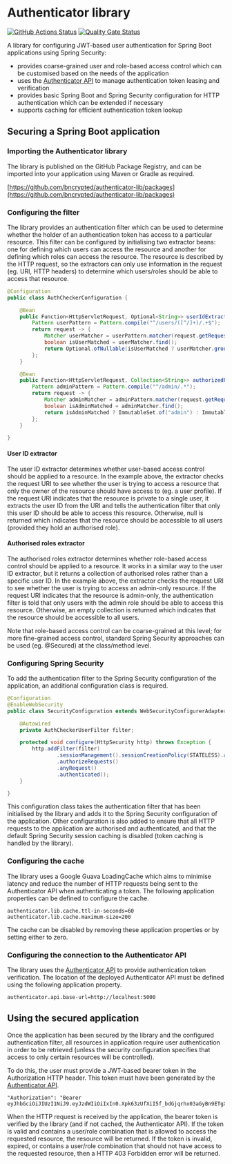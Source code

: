 # Authenticator library

[![GitHub Actions Status](https://github.com/bncrypted/authenticator-lib/workflows/build/badge.svg)](https://github.com/bncrypted/authenticator-lib/actions?query=workflow%3Abuild)
[![Quality Gate Status](https://sonarcloud.io/api/project_badges/measure?project=bncrypted_authenticator-lib&metric=alert_status)](https://sonarcloud.io/dashboard?id=bncrypted_authenticator-lib)

A library for configuring JWT-based user authentication for Spring Boot applications using Spring Security:
- provides coarse-grained user and role-based access control which can be customised based on the needs of
the application
- uses the [Authenticator API](https://github.com/bncrypted/authenticator-api) to manage authentication
token leasing and verification
- provides basic Spring Boot and Spring Security configuration for HTTP authentication which can be extended if
necessary
- supports caching for efficient authentication token lookup

## Securing a Spring Boot application

### Importing the Authenticator library

The library is published on the GitHub Package Registry, and can be imported into your application using Maven
or Gradle as required.

[https://github.com/bncrypted/authenticator-lib/packages](https://github.com/bncrypted/authenticator-lib/packages)

### Configuring the filter

The library provides an authentication filter which can be used to determine whether the holder of an authentication
token has access to a particular resource. This filter can be configured by initialising two extractor beans: one
for defining which users can access the resource and another for defining which roles can access the resource. The
resource is described by the HTTP request, so the extractors can only use information in the request (eg. URI, HTTP
headers) to determine which users/roles should be able to access that resource.

```java
@Configuration
public class AuthCheckerConfiguration {

    @Bean
    public Function<HttpServletRequest, Optional<String>> userIdExtractor() {
        Pattern userPattern = Pattern.compile("^/users/([^/]+)/.+$");
        return request -> {
            Matcher userMatcher = userPattern.matcher(request.getRequestURI());
            boolean isUserMatched = userMatcher.find();
            return Optional.ofNullable(isUserMatched ? userMatcher.group(1) : null);
        };
    }

    @Bean
    public Function<HttpServletRequest, Collection<String>> authorizedRolesExtractor() {
        Pattern adminPattern = Pattern.compile("^/admin/.*");
        return request -> {
            Matcher adminMatcher = adminPattern.matcher(request.getRequestURI());
            boolean isAdminMatched = adminMatcher.find();
            return isAdminMatched ? ImmutableSet.of("admin") : ImmutableSet.of();
        };
    }

}
```

#### User ID extractor

The user ID extractor determines whether user-based access control should be applied to a resource. In the example
above, the extractor checks the request URI to see whether the user is trying to access a resource that only the
owner of the resource should have access to (eg. a user profile). If the request URI indicates that the resource is
private to a single user, it extracts the user ID from the URI and tells the authentication filter that only this 
user ID should be able to access this resource. Otherwise, null is returned which indicates that the resource should
be accessible to all users (provided they hold an authorised role).

#### Authorised roles extractor

The authorised roles extractor determines whether role-based access control should be applied to a resource. It
works in a similar way to the user ID extractor, but it returns a collection of authorised roles rather than a
specific user ID. In the example above, the extractor checks the request URI to see whether the user is trying to
access an admin-only resource. If the request URI indicates that the resource is admin-only, the authentication
filter is told that only users with the admin role should be able to access this resource. Otherwise, an empty
collection is returned which indicates that the resource should be accessible to all users. 

Note that role-based access control can be coarse-grained at this level; for more fine-grained access control,
standard Spring Security approaches can be used (eg. @Secured) at the class/method level.

### Configuring Spring Security

To add the authentication filter to the Spring Security configuration of the application, an additional
configuration class is required.

```java
@Configuration
@EnableWebSecurity
public class SecurityConfiguration extends WebSecurityConfigurerAdapter {

    @Autowired
    private AuthCheckerUserFilter filter;

    protected void configure(HttpSecurity http) throws Exception {
        http.addFilter(filter)
                .sessionManagement().sessionCreationPolicy(STATELESS).and()
                .authorizeRequests()
                .anyRequest()
                .authenticated();
    }

}
```

This configuration class takes the authentication filter that has been initialised by the library and adds it to
the Spring Security configuration of the application. Other configuration is also added to ensure that all
HTTP requests to the application are authorised and authenticated, and that the default Spring Security session
caching is disabled (token caching is handled by the library).

### Configuring the cache

The library uses a Google Guava LoadingCache which aims to minimise latency and reduce the number of HTTP requests
being sent to the Authenticator API when authenticating a token. The following application properties can be defined
to configure the cache.

```properties
authenticator.lib.cache.ttl-in-seconds=60
authenticator.lib.cache.maximum-size=200
``` 

The cache can be disabled by removing these application properties or by setting either to zero.

### Configuring the connection to the Authenticator API

The library uses the [Authenticator API](https://github.com/bncrypted/authenticator-api) to provide authentication
token verification. The location of the deployed Authenticator API must be defined using the following application
property.

```properties
authenticator.api.base-url=http://localhost:5000
```

## Using the secured application

Once the application has been secured by the library and the configured authentication filter, all resources in
application require user authentication in order to be retrieved (unless the security configuration specifies that
access to only certain resources will be controlled).

To do this, the user must provide a JWT-based bearer token in the Authorization HTTP header. This token must have
been generated by the [Authenticator API](https://github.com/bncrypted/authenticator-api).

```
"Authorization": "Bearer eyJhbGciOiJIUzI1NiJ9.eyJzdWIiOiIxIn0.Xpk63zUfXiI5f_bdGjqrhx03aGyBn9ETgXbkAgLalPk"
```

When the HTTP request is received by the application, the bearer token is verified by the library (and if not
cached, the Authenticator API). If the token is valid and contains a user/role combination that is allowed to
access the requested resource, the resource will be returned. If the token is invalid, expired, or contains a
user/role combination that should not have access to the requested resource, then a HTTP 403 Forbidden error will
be returned.
